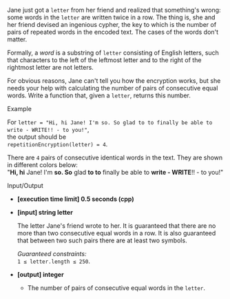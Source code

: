 
Jane just got a  `letter`  from her friend and realized that something's wrong: some words in the  `letter`  are written twice in a row. The thing is, she and her friend devised an ingenious cypher, the key to which is the number of pairs of repeated words in the encoded text. The cases of the words don't matter.

Formally, a  _word_  is a  substring  of  `letter`  consisting of English letters, such that characters to the left of the leftmost letter and to the right of the rightmost letter are not letters.

For obvious reasons, Jane can't tell you how the encryption works, but she needs your help with calculating the number of pairs of consecutive equal words. Write a function that, given a  `letter`, returns this number.

Example

For  `letter = "Hi, hi Jane! I'm so. So glad to to finally be able to write - WRITE!! - to you!"`,  
the output should be  
`repetitionEncryption(letter) = 4`.

There are  `4`  pairs of consecutive identical words in the text. They are shown in different colors below:  
"**Hi, hi**  Jane! I'm  **so. So**  glad  **to to**  finally be able to  **write - WRITE**!! - to you!"

Input/Output

-   **[execution time limit] 0.5 seconds (cpp)**
    
-   **[input] string letter**
    
    The letter Jane's friend wrote to her. It is guaranteed that there are no more than two consecutive equal words in a row. It is also guaranteed that between two such pairs there are at least two symbols.
    
    _Guaranteed constraints:_  
    `1 ≤ letter.length ≤ 250`.
    
-   **[output] integer**
    
    -   The number of pairs of consecutive equal words in the  `letter`.
